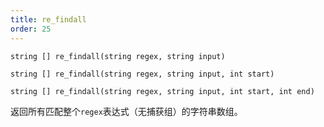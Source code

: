 ```yaml
---
title: re_findall
order: 25
---
```

`string [] re_findall(string regex, string input)`

`string [] re_findall(string regex, string input, int start)`

`string [] re_findall(string regex, string input, int start, int end)`

返回所有匹配整个`regex`表达式（无捕获组）的字符串数组。